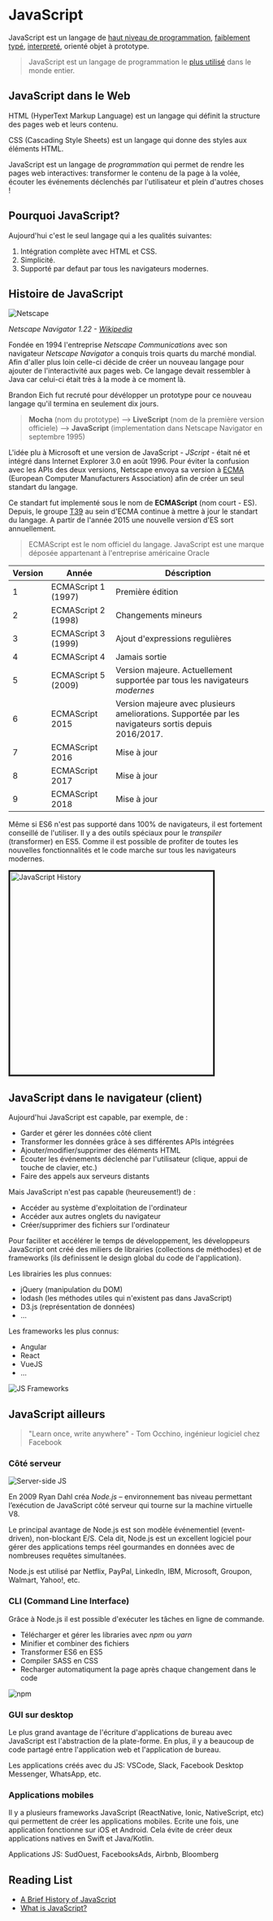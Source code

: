 # JavaScript

JavaScript est un langage de [haut niveau de programmation](https://fr.wikipedia.org/wiki/Langage_de_haut_niveau), [faiblement typé](https://fr.wikipedia.org/wiki/Typage_fort), [interpreté](https://fr.wikipedia.org/wiki/Interpr%C3%A8te_(informatique)), orienté objet à prototype.

> JavaScript est un langage de programmation le [plus utilisé](https://insights.stackoverflow.com/survey/2017#technology) dans le monde entier.

## JavaScript dans le Web

HTML (HyperText Markup Language) est un langage qui définit la structure des pages web et leurs contenu.

CSS (Cascading Style Sheets) est un langage qui donne des styles aux éléments HTML.

JavaScript est un langage de *programmation* qui permet de rendre les pages web interactives: transformer le contenu de la page à la volée, écouter les événements déclenchés par l'utilisateur et plein d'autres choses !

## Pourquoi JavaScript?

Aujourd'hui c'est le seul langage qui a les qualités suivantes:
1. Intégration complète avec HTML et CSS.
2. Simplicité.
3. Supporté par defaut par tous les navigateurs modernes.

## Histoire de JavaScript

![Netscape](https://upload.wikimedia.org/wikipedia/en/thumb/c/c9/Navigator_1-22.png/300px-Navigator_1-22.png)

*Netscape Navigator 1.22 - [Wikipedia](https://en.wikipedia.org/wiki/Netscape_Navigator)*


Fondée en 1994 l'entreprise *Netscape Communications* avec son navigateur *Netscape Navigator* a conquis trois quarts du marché mondial. Afin d'aller plus loin celle-ci décide de créer un nouveau langage pour ajouter de l'interactivité aux pages web. Ce langage devait ressembler à Java car celui-ci était très à la mode à ce moment là.

Brandon Eich fut recruté pour dévélopper un prototype pour ce nouveau langage qu'il termina en seulement dix jours.

> **Mocha** (nom du prototype) -->
> **LiveScript** (nom de la première version officiele) -->
> **JavaScript** (implementation dans Netscape Navigator en septembre 1995)

L'idée plu à Microsoft et une version de JavaScript - *JScript* - était né et intégré dans Internet Explorer 3.0 en août 1996. Pour éviter la confusion avec les APIs des deux versions, Netscape envoya sa version à [ECMA](https://fr.wikipedia.org/wiki/Ecma_International) (European Computer Manufacturers Association) afin de créer un seul standart du langage.

Ce standart fut implementé sous le nom de **ECMAScript** (nom court - ES). Depuis, le groupe [T39](https://tc39.github.io/ecma262/) au sein d'ECMA continue à mettre à jour le standart du langage. A partir de l'année 2015 une nouvelle version d'ES sort annuellement.

> ECMAScript est le nom officiel du langage. JavaScript est une marque déposée appartenant à l'entreprise américaine Oracle

Version | Année | Déscription
--- | --- | ---
1	| ECMAScript 1 (1997) |	Première édition
2	| ECMAScript 2 (1998) | Changements mineurs
3 | ECMAScript 3 (1999) | Ajout d'expressions regulières
4 | ECMAScript 4 | Jamais sortie
5 | ECMAScript 5 (2009) | Version majeure. Actuellement supportée par tous les navigateurs *modernes*
6 | ECMAScript 2015 | Version majeure avec plusieurs ameliorations. Supportée par les navigateurs sortis depuis 2016/2017.  
7 | ECMAScript 2016 | Mise à jour
8 | ECMAScript 2017 | Mise à jour
9 | ECMAScript 2018 | Mise à jour

Même si ES6 n'est pas supporté dans 100% de navigateurs, il est fortement conseillé de l'utiliser. Il y a des outils spéciaux pour le *transpiler* (transformer) en ES5. Comme il est possible de profiter de toutes les nouvelles fonctionnalités et le code marche sur tous les navigateurs modernes.

<a href="http://www.youtube.com/watch?feature=player_embedded&v=EUAmiIsp2YU" target="_blank"><img src="http://img.youtube.com/vi/EUAmiIsp2YU/0.jpg" alt="JavaScript History" width="400" height="auto" border="3" /></a>

## JavaScript dans le navigateur (client)

Aujourd'hui JavaScript est capable, par exemple, de :
+ Garder et gérer les données côté client
+ Transformer les données grâce à ses différentes APIs intégrées
+ Ajouter/modifier/supprimer des éléments HTML
+ Ecouter les événements déclenché par l'utilisateur (clique, appui de touche de clavier, etc.)
+ Faire des appels aux serveurs distants

Mais JavaScript n'est pas capable (heureusement!) de :
+ Accéder au système d'exploitation de l'ordinateur
+ Accéder aux autres onglets du navigateur
+ Créer/supprimer des fichiers sur l'ordinateur

Pour faciliter et accélérer le temps de développement, les développeurs JavaScript ont créé des miliers de librairies (collections de méthodes) et de frameworks (ils definissent le design global du code de l'application).

Les librairies les plus connues:
+ jQuery (manipulation du DOM)
+ lodash (les méthodes utiles qui n'existent pas dans JavaScript)
+ D3.js (représentation de données)
+ ...

Les frameworks les plus connus:
+ Angular
+ React
+ VueJS
+ ...

![JS Frameworks](http://www.commitstrip.com/wp-content/uploads/2015/09/Strip-Prendre-le-train-en-marche-650-final1.jpg)


## JavaScript ailleurs

> "Learn once, write anywhere" -
> Tom Occhino, ingénieur logiciel chez Facebook

### Côté serveur

![Server-side JS](http://www.commitstrip.com/wp-content/uploads/2016/05/Strip-Le-fullstack-JS-2-650-final.jpg)

En 2009 Ryan Dahl créa *Node.js* – environnement bas niveau permettant l’exécution de JavaScript côté serveur qui tourne sur la machine virtuelle V8.

Le principal avantage de Node.js est son modèle événementiel (event-driven), non-blockant E/S.
Cela dit, Node.js est un excellent logiciel pour gérer des applications temps réel gourmandes en données avec de nombreuses requêtes simultanées.

Node.js est utilisé par Netflix, PayPal, LinkedIn, IBM, Microsoft, Groupon, Walmart, Yahoo!, etc.


### CLI (Command Line Interface)

Grâce à Node.js il est possible d'exécuter les tâches en ligne de commande.

+ Télécharger et gérer les libraries avec *npm* ou *yarn*
+ Minifier et combiner des fichiers
+ Transformer ES6 en ES5
+ Compiler SASS en CSS
+ Recharger automatiqument la page après chaque changement dans le code

![npm](https://www.commitstrip.com/wp-content/uploads/2017/12/Strip-Installation-NPM-650-finalv2.jpg)

### GUI sur desktop

Le plus grand avantage de l'écriture d'applications de bureau avec JavaScript est l'abstraction de la plate-forme.
En plus, il y a beaucoup de code partagé entre l'application web et l'application de bureau.

Les applications créés avec du JS: VSCode, Slack, Facebook Desktop Messenger, WhatsApp, etc.

### Applications mobiles

Il y a plusieurs frameworks JavaScript (ReactNative, Ionic, NativeScript, etc) qui permettent de créer les applications mobiles. Ecrite une fois, une application fonctionne sur iOS et Android. Cela évite de créer deux applications natives en Swift et Java/Kotlin.

Applications JS: SudOuest, FacebooksAds, Airbnb, Bloomberg


## Reading List

+ [A Brief History of JavaScript](https://auth0.com/blog/a-brief-history-of-javascript/)
+ [What is JavaScript?](https://developer.mozilla.org/en-US/docs/Learn/JavaScript/First_steps/What_is_JavaScript)